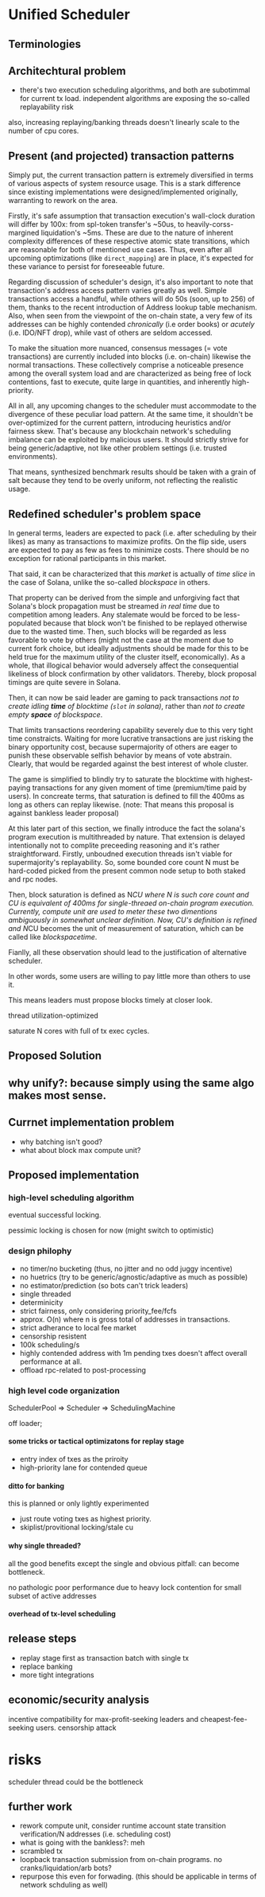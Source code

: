 # Unified Scheduler

## Terminologies

## Architechtural problem

- there's two execution scheduling algorithms, and both are subotimmal for current tx load. 
independent algorithms are exposing the so-called replayability risk

also, increasing replaying/banking threads doesn't linearly scale to the number of cpu cores.
 
## Present (and projected) transaction patterns

Simply put, the current transaction pattern is extremely diversified in terms
of various aspects of system resource usage. This is a stark difference since
existing implementations were designed/implemented originally, warranting to
rework on the area.

Firstly, it's safe assumption that transaction execution's wall-clock duration
will differ by 100x: from spl-token transfer's ~50us, to heavily-corss-margined
liquidation's ~5ms. These are due to the nature of inherent complexity
differences of these respective atomic state transitions, which are reasonable
for both of mentioned use cases. Thus, even after all upcoming optimizations
(like `direct_mapping`) are in place, it's expected for these variance to
persist for foreseeable future.

Regarding discussion of scheduler's design, it's also important to note that
transaction's address access pattern varies greatly as well. Simple
transactions access a handful, while others will do 50s (soon, up to 256) of
them, thanks to the recent introduction of Address lookup table mechanism.
Also, when seen from the viewpoint of the on-chain state, a very few of its
addresses can be highly contended _chronically_ (i.e order books) or _acutely_
(i.e. IDO/NFT drop), while vast of others are seldom accessed.

To make the situation more nuanced, consensus messages (= vote transactions)
are currently included into blocks (i.e. on-chain) likewise the normal
transactions. These collectively comprise a noticeable presence among the
overall system load and are characterized as being free of lock contentions,
fast to execute, quite large in quantities, and inherently high-priority.

All in all, any upcoming changes to the scheduler must accommodate to the
divergence of these peculiar load pattern. At the same time, it shouldn't be
over-optimized for the current pattern, introducing heuristics and/or fairness skew.
That's because any blockchain network's scheduling imbalance can be exploited by
malicious users. It should strictly strive for being generic/adaptive, not
like other problem settings (i.e. trusted environments).

That means, synthesized benchmark results should be taken with a grain of salt
because they tend to be overly uniform, not reflecting the realistic usage.

## Redefined scheduler's problem space

In general terms, leaders are expected to pack (i.e. after scheduling by their likes) as many as transactions to maximize profits. On the flip side, users are expected to pay as few as fees to minimize costs. There should be no exception for rational participants in this market.

That said, it can be characterized that this _market_ is actually of _time slice_ in the case of Solana, unlike the so-called _blockspace_ in others.

That property can be derived from the simple and unforgiving fact that Solana's block propagation must be streamed _in real time_ due to competition among leaders. Any stalemate would be forced to be less-populated because that block won't be finished to be replayed otherwise due to the wasted time. Then, such blocks will be regarded as less favorable to vote by others (might not the case at the moment due to current fork choice, but ideally adjustments should be made for this to be held true for the maximum utility of the cluster itself, economically). As a whole, that illogical behavior would adversely affect the consequential likeliness of block confirmation by other validators. Thereby, block proposal timings are quite severe in Solana.

Then, it can now be said leader are gaming to pack transactions _not to create idling **time** of blocktime (`slot` in solana)_, rather than _not to create empty **space** of blockspace_.

That limits transactions reordering capability severely due to this very tight time constraicts. Waiting for more lucrative transactions are just risking the binary opportunity cost, because supermajority of others are eager to punish these observable selfish behavior by means of vote abstrain. Clearly, that would be regarded against the best interest of whole cluster.

The game is simplified to blindly try to saturate the blocktime with highest-paying transactions for any given moment of time (premium/time paid by users). In concreate terms, that saturation is defined to fill the 400ms as long as others can replay likewise. (note: That means this proposal is against bankless leader proposal)

At this later part of this section, we finally introduce the fact the solana's program execution is multithreaded by nature. That extension is delayed intentionally not to complite preceeding reasoning and it's rather straightforward. Firstly, unboudned execution threads isn't viable for supermajority's replayability. So, some bounded core count N must be hard-coded picked from the present common node setup to both staked and rpc nodes.
 
Then, block saturation is defined as N*CU where N is such core count and CU is equivalent of 400ms for single-threaed on-chain program execution. Currently, compute unit are used to meter these two dimentions ambiguously in somewhat unclear definition. Now, CU's definition is refined and N*CU becomes the unit of measurement of saturation, which can be called like _blockspacetime_.

Fianlly, all these observation should lead to the justification of alternative scheduler.



In other words, some users are willing to pay little more than others to use it. 

This means leaders must propose blocks timely at closer look.

thread utilization-optimized

saturate N cores with full of tx exec cycles.

## Proposed Solution

## why unify?: because simply using the same algo makes most sense.

## Currnet implementation problem

- why batching isn't good?
- what about block max compute unit?

## Proposed implementation

### high-level scheduling algorithm

eventual successful locking.

pessimic locking is chosen for now (might switch to optimistic)


### design philophy

- no timer/no bucketing (thus, no jitter and no odd juggy incentive)
- no huetrics (try to be generic/agnostic/adaptive as much as possible)
- no estimator/prediction (so bots can't trick leaders)
- single threaded
- determinicity
- strict fairness, only considering priority_fee/fcfs
- approx. O(n) where n is gross total of addresses in transactions.
- strict adherance to local fee market
- censorship resistent
- 100k scheduling/s
- highly contended address with 1m pending txes doesn't affect overall performance at all.
- offload rpc-related to post-processing

### high level code organization

SchedulerPool => Scheduler => SchedulingMachine

off loader;

#### some tricks or tactical optimizatons for replay stage

- entry index of txes as the priroity 
- high-priority lane for contended queue

#### ditto for banking

this is planned or only lightly experimented

- just route voting txes as highest priority.
- skiplist/provitional locking/stale cu

#### why single threaded?

all the good benefits except the single and obvious pitfall: can become bottleneck.

no pathologic poor performance due to heavy lock contention for small subset of active addresses

#### overhead of tx-level scheduling


## release steps

- replay stage first as transaction batch with single tx
- replace banking
- more tight integrations

## economic/security analysis

incentive compatibility for max-profit-seeking leaders and cheapest-fee-seeking users.
censorship attack

# risks

scheduler thread could be the bottleneck

## further work
- rework compute unit, consider runtime account state transition verification/N addresses (i.e. scheduling cost)
- what is going with the bankless?: meh
- scrambled tx
- loopback transaction submission from on-chain programs. no cranks/liquidation/arb bots?
- repurpose this even for forwading. (this should be applicable in terms of network schduling as well)
